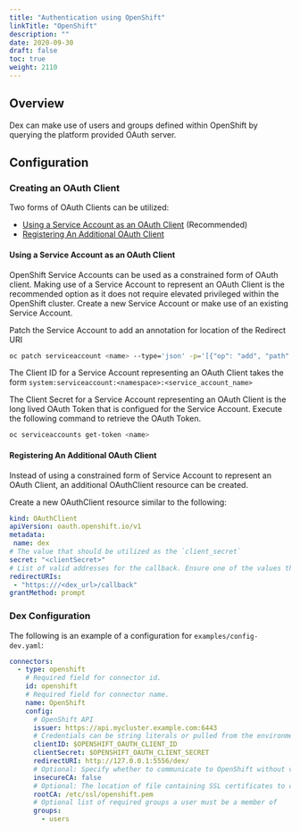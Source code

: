 ```yaml
---
title: "Authentication using OpenShift"
linkTitle: "OpenShift"
description: ""
date: 2020-09-30
draft: false
toc: true
weight: 2110
---
```


## Overview

Dex can make use of users and groups defined within OpenShift by querying the platform provided OAuth server.

## Configuration


### Creating an OAuth Client

Two forms of OAuth Clients can be utilized:

* [Using a Service Account as an OAuth Client](https://docs.openshift.com/container-platform/latest/authentication/using-service-accounts-as-oauth-client.html) (Recommended)
* [Registering An Additional OAuth Client](https://docs.openshift.com/container-platform/latest/authentication/configuring-internal-oauth.html#oauth-register-additional-client_configuring-internal-oauth)

#### Using a Service Account as an OAuth Client

OpenShift Service Accounts can be used as a constrained form of OAuth client. Making use of a Service Account to represent an OAuth Client is the recommended option as it does not require elevated privileged within the OpenShift cluster. Create a new Service Account or make use of an existing Service Account.

Patch the Service Account to add an annotation for location of the Redirect URI

```bash
oc patch serviceaccount <name> --type='json' -p='[{"op": "add", "path": "/metadata/annotations/serviceaccounts.openshift.io~1oauth-redirecturi.dex", "value":"https://<dex_url>/callback"}]'
```

The Client ID for a Service Account representing an OAuth Client takes the form `system:serviceaccount:<namespace>:<service_account_name>`

The Client Secret for a Service Account representing an OAuth Client is the long lived OAuth Token that is configued for the Service Account. Execute the following command to retrieve the OAuth Token.

```bash
oc serviceaccounts get-token <name>
```

#### Registering An Additional OAuth Client

Instead of using a constrained form of Service Account to represent an OAuth Client, an additional OAuthClient resource can be created.

Create a new OAuthClient resource similar to the following:

```yaml
kind: OAuthClient
apiVersion: oauth.openshift.io/v1
metadata:
 name: dex
# The value that should be utilized as the `client_secret`
secret: "<clientSecret>" 
# List of valid addresses for the callback. Ensure one of the values that are provided is `(dex issuer)/callback` 
redirectURIs:
 - "https:///<dex_url>/callback" 
grantMethod: prompt
```

### Dex Configuration

The following is an example of a configuration for `examples/config-dev.yaml`:

```yaml
connectors:
  - type: openshift
    # Required field for connector id.
    id: openshift
    # Required field for connector name.
    name: OpenShift
    config:
      # OpenShift API
      issuer: https://api.mycluster.example.com:6443
      # Credentials can be string literals or pulled from the environment.
      clientID: $OPENSHIFT_OAUTH_CLIENT_ID
      clientSecret: $OPENSHIFT_OAUTH_CLIENT_SECRET
      redirectURI: http://127.0.0.1:5556/dex/
      # Optional: Specify whether to communicate to OpenShift without validating SSL certificates
      insecureCA: false
      # Optional: The location of file containing SSL certificates to communicate to OpenShift
      rootCA: /etc/ssl/openshift.pem
      # Optional list of required groups a user must be a member of
      groups:
        - users
```
